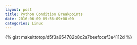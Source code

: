 ```yaml
---
layout: post                                                                                                              
title: Python Condition Breakpoints                                                                                                                       
date: 2016-06-09 09:56:09+00:00                                                                                                                        
categories: Linux                                                                                                                
---                                                                                                                              
```


{% gist makeittotop/d5f3a654782b8c2a7beefccef3e4112d %}                                                                                                           

